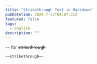 ```yaml
---
title: "Strikethrough Text in Markdown"
pubDatetime: 2024-7-22T04:07:31Z
featured: false
tags:
  - english
description: ""
---
```


`~~` for ~~strikethrough~~

```markdown
~~strikethrough~~
```
